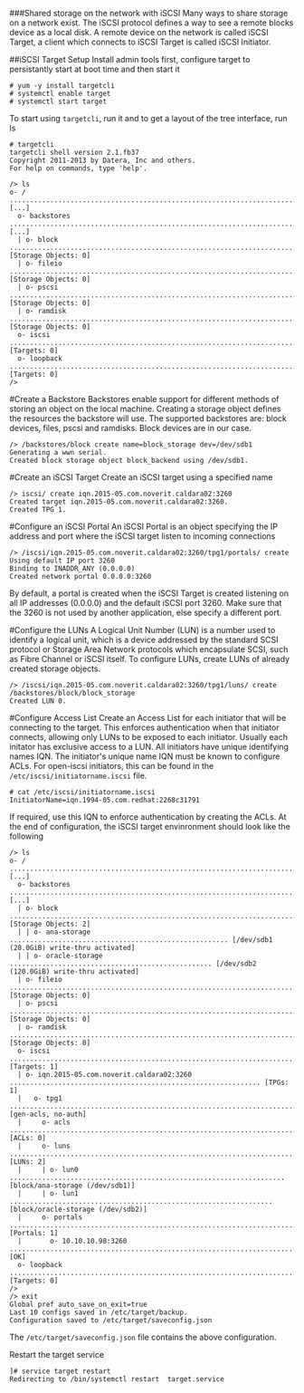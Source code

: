 ###Shared storage on the network with iSCSI
Many ways to share storage on a network exist. The iSCSI protocol defines a way to see a remote blocks device as a local disk. A remote device on the network is called iSCSI Target, a client which connects to iSCSI Target is called iSCSI Initiator.

##iSCSI Target Setup
Install admin tools first, configure target to persistantly start at boot time and then start it
```
# yum -y install targetcli
# systemctl enable target
# systemctl start target
```
To start using ``targetcli``, run it and to get a layout of the tree interface, run ls
```
# targetcli
targetcli shell version 2.1.fb37
Copyright 2011-2013 by Datera, Inc and others.
For help on commands, type 'help'.

/> ls
o- / .............................................................................................................. [...]
  o- backstores ................................................................................................... [...]
  | o- block ....................................................................................... [Storage Objects: 0]
  | o- fileio ...................................................................................... [Storage Objects: 0]
  | o- pscsi ....................................................................................... [Storage Objects: 0]
  | o- ramdisk ..................................................................................... [Storage Objects: 0]
  o- iscsi ................................................................................................. [Targets: 0]
  o- loopback .............................................................................................. [Targets: 0]
/>
```
#Create a Backstore
Backstores enable support for different methods of storing an object on the local machine. Creating a storage object defines the resources the backstore will use. The supported backstores are: block devices, files, pscsi and ramdisks. Block devices are in our case.
```
/> /backstores/block create name=block_storage dev=/dev/sdb1
Generating a wwn serial.
Created block storage object block_backend using /dev/sdb1.
```
#Create an iSCSI Target
Create an iSCSI target using a specified name
```
/> iscsi/ create iqn.2015-05.com.noverit.caldara02:3260
Created target iqn.2015-05.com.noverit.caldara02:3260.
Created TPG 1.
```
#Configure an iSCSI Portal
An iSCSI Portal is an object specifying the IP address and port where the iSCSI target listen to incoming connections
```
/> /iscsi/iqn.2015-05.com.noverit.caldara02:3260/tpg1/portals/ create
Using default IP port 3260
Binding to INADDR_ANY (0.0.0.0)
Created network portal 0.0.0.0:3260
```
By default, a portal is created when the iSCSI Target is created listening on all IP addresses (0.0.0.0) and the default iSCSI port 3260. Make sure that the 3260 is not used by another application, else specify a different port.

#Configure the LUNs
A Logical Unit Number (LUN) is a number used to identify a logical unit, which is a device addressed by the standard SCSI protocol or Storage Area Network protocols which encapsulate SCSI, such as Fibre Channel or iSCSI itself. 
To configure LUNs, create LUNs of already created storage objects.
```
/> /iscsi/iqn.2015-05.com.noverit.caldara02:3260/tpg1/luns/ create /backstores/block/block_storage
Created LUN 0.
```
#Configure Access List
Create an Access List for each initiator that will be connecting to the target. This enforces authentication when that initiator connects, allowing only LUNs to be exposed to each initiator. Usually each initator has exclusive access to a LUN. All initiators have unique identifying names IQN. The initiator's unique name IQN must be known to configure ACLs. For open-iscsi initiators, this can be found in the ``/etc/iscsi/initiatorname.iscsi`` file.
```
# cat /etc/iscsi/initiatorname.iscsi
InitiatorName=iqn.1994-05.com.redhat:2268c31791
```
If required, use this IQN to enforce authentication by creating the ACLs.
At the end of configuration, the iSCSI target envinronment should look like the following
```
/> ls
o- / ........................................................................................................... [...]
  o- backstores ................................................................................................ [...]
  | o- block .................................................................................... [Storage Objects: 2]
  | | o- ana-storage ...................................................... [/dev/sdb1 (20.0GiB) write-thru activated]
  | | o- oracle-storage .................................................. [/dev/sdb2 (120.0GiB) write-thru activated]
  | o- fileio ................................................................................... [Storage Objects: 0]
  | o- pscsi .................................................................................... [Storage Objects: 0]
  | o- ramdisk .................................................................................. [Storage Objects: 0]
  o- iscsi .............................................................................................. [Targets: 1]
  | o- iqn.2015-05.com.noverit.caldara02:3260 .............................................................. [TPGs: 1]
  |   o- tpg1 .................................................................................... [gen-acls, no-auth]
  |     o- acls ............................................................................................ [ACLs: 0]
  |     o- luns ............................................................................................ [LUNs: 2]
  |     | o- lun0 .................................................................... [block/ana-storage (/dev/sdb1)]
  |     | o- lun1 ................................................................. [block/oracle-storage (/dev/sdb2)]
  |     o- portals ...................................................................................... [Portals: 1]
  |       o- 10.10.10.98:3260 ................................................................................... [OK]
  o- loopback ........................................................................................... [Targets: 0]
/>
/> exit
Global pref auto_save_on_exit=true
Last 10 configs saved in /etc/target/backup.
Configuration saved to /etc/target/saveconfig.json
```
The ``/etc/target/saveconfig.json`` file contains the above configuration.

Restart the target service 
```
]# service target restart
Redirecting to /bin/systemctl restart  target.service
```


